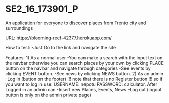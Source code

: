 # SE2_16_173901_P
An application for everyone to discover places from Trento city and surroundings

URL: https://blooming-reef-42377.herokuapp.com/

How to test: -Just Go to the link and navigate the site

Features: 1) As a normal user -You can make a search with the input text on the navbar otherwise you can search places by your own by clicking PLACE button on the navbar and navigate through categories -See events by clicking EVENT button. -See news by clicking NEWS button. 2) As an admin -Log in (button on the footer) !!! note that there is no Register button !!! so if you want to log in use: USERNAME: nepotu PASSWORD: calculator. After Logged in an admin can -Insert new Places, Events, News -Log out (logout button is only on the admin private page)

